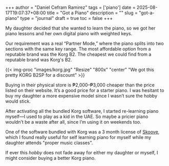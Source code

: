 +++
author = "Daniel Cefram Ramirez"
tags = ['piano']
date = 2025-08-17T19:07:37+08:00
title = "Got a Piano"
description = ""
slug = "got-a-piano"
type = "journal"
draft = true
toc = false
+++

My daughter decided that she wanted to learn the piano, so we got her piano lessons and her own digital piano with weighted keys.

Our requirement was a real “Partner Mode,” where the piano splits into two sections with the same key range. The most affordable option from a reputable brand was the Korg B2.
The cheapest we could find from a reputable brand was Korg's B2.

{{< img-proc "images/korg.jpg" "Resize" "800x" "center" "We got this pretty KORG B2SP for a discount" >}}

Buying in their physical store is ₱2,000–₱3,000 cheaper than the price listed on their website. It’s a good price for a starter piano.
I was hesitant to buy my daughter a more expensive model since I wasn’t sure the hobby would stick.

After activating all the bundled Korg software, I started re-learning piano myself—I used to play as a kid in the UAE.
So maybe a pricier piano wouldn’t be a waste after all, since I’m using it on weekends too.

One of the software bundled with Korg was a 3 month license of [Skoove](https://www.skoove.com/en), which I found really useful for self learning piano for myself while my daughter attends "proper music classes".

If ever this _hobby_ does not fade away for either my daughter or myself, I might consider buying a better Korg piano.
